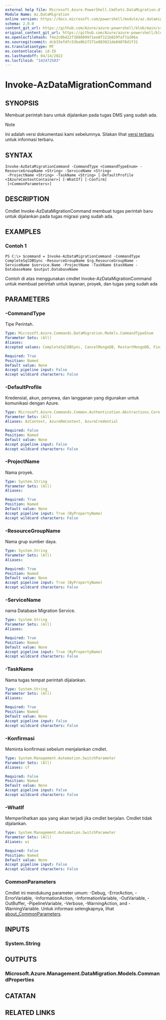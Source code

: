 ```yaml
---
external help file: Microsoft.Azure.PowerShell.Cmdlets.DataMigration.dll-Help.xml
Module Name: Az.DataMigration
online version: https://docs.microsoft.com/powershell/module/az.datamigration/Invoke-AzDataMigrationCommand
schema: 2.0.0
content_git_url: https://github.com/Azure/azure-powershell/blob/main/src/DataMigration/DataMigration/help/Invoke-AzDataMigrationCommand.md
original_content_git_url: https://github.com/Azure/azure-powershell/blob/main/src/DataMigration/DataMigration/help/Invoke-AzDataMigrationCommand.md
ms.openlocfilehash: f4e2c0b422f388609971ee8f321b029faf7a206a
ms.sourcegitcommit: dcb33efdfc53ba0b2f271e883021de84878d1f31
ms.translationtype: MT
ms.contentlocale: id-ID
ms.lasthandoff: 04/14/2022
ms.locfileid: "142472503"
---
```

# Invoke-AzDataMigrationCommand

## SYNOPSIS
Membuat perintah baru untuk dijalankan pada tugas DMS yang sudah ada.

> [!NOTE]
>Ini adalah versi dokumentasi kami sebelumnya. Silakan lihat [versi terbaru](/powershell/module/az.datamigration/invoke-azdatamigrationcommand) untuk informasi terbaru.

## SYNTAX

```
Invoke-AzDataMigrationCommand -CommandType <CommandTypeEnum> -ResourceGroupName <String> -ServiceName <String>
 -ProjectName <String> -TaskName <String> [-DefaultProfile <IAzureContextContainer>] [-WhatIf] [-Confirm]
 [<CommonParameters>]
```

## DESCRIPTION
Cmdlet Invoke-AzDataMigrationCommand membuat tugas perintah baru untuk dijalankan pada tugas migrasi yang sudah ada.

## EXAMPLES

### Contoh 1
```
PS C:\> $command = Invoke-AzDataMigrationCommand -CommandType CompleteSqlDBSync -ResourceGroupName $rg.ResourceGroupName -ServiceName $service.Name -ProjectName -TaskName $taskName -DatabaseName $output.DatabaseName
```

Contoh di atas menggunakan cmdlet Invoke-AzDataMigrationCommand untuk membuat perintah untuk layanan, proyek, dan tugas yang sudah ada

## PARAMETERS

### -CommandType
Tipe Perintah.

```yaml
Type: Microsoft.Azure.Commands.DataMigration.Models.CommandTypeEnum
Parameter Sets: (All)
Aliases:
Accepted values: CompleteSqlDBSync, CancelMongoDB, RestartMongoDB, FinishMongoDB, CompleteSqlMiSync

Required: True
Position: Named
Default value: None
Accept pipeline input: False
Accept wildcard characters: False
```

### -DefaultProfile
Kredensial, akun, penyewa, dan langganan yang digunakan untuk komunikasi dengan Azure.

```yaml
Type: Microsoft.Azure.Commands.Common.Authentication.Abstractions.Core.IAzureContextContainer
Parameter Sets: (All)
Aliases: AzContext, AzureRmContext, AzureCredential

Required: False
Position: Named
Default value: None
Accept pipeline input: False
Accept wildcard characters: False
```

### -ProjectName
Nama proyek.

```yaml
Type: System.String
Parameter Sets: (All)
Aliases:

Required: True
Position: Named
Default value: None
Accept pipeline input: True (ByPropertyName)
Accept wildcard characters: False
```

### -ResourceGroupName
Nama grup sumber daya.

```yaml
Type: System.String
Parameter Sets: (All)
Aliases:

Required: True
Position: Named
Default value: None
Accept pipeline input: True (ByPropertyName)
Accept wildcard characters: False
```

### -ServiceName
nama Database Migration Service.

```yaml
Type: System.String
Parameter Sets: (All)
Aliases:

Required: True
Position: Named
Default value: None
Accept pipeline input: True (ByPropertyName)
Accept wildcard characters: False
```

### -TaskName
Nama tugas tempat perintah dijalankan.

```yaml
Type: System.String
Parameter Sets: (All)
Aliases:

Required: True
Position: Named
Default value: None
Accept pipeline input: False
Accept wildcard characters: False
```

### -Konfirmasi
Meminta konfirmasi sebelum menjalankan cmdlet.

```yaml
Type: System.Management.Automation.SwitchParameter
Parameter Sets: (All)
Aliases: cf

Required: False
Position: Named
Default value: None
Accept pipeline input: False
Accept wildcard characters: False
```

### -WhatIf
Memperlihatkan apa yang akan terjadi jika cmdlet berjalan.
Cmdlet tidak dijalankan.

```yaml
Type: System.Management.Automation.SwitchParameter
Parameter Sets: (All)
Aliases: wi

Required: False
Position: Named
Default value: None
Accept pipeline input: False
Accept wildcard characters: False
```

### CommonParameters
Cmdlet ini mendukung parameter umum: -Debug, -ErrorAction, -ErrorVariable, -InformationAction, -InformationVariable, -OutVariable, -OutBuffer, -PipelineVariable, -Verbose, -WarningAction, and -WarningVariable. Untuk informasi selengkapnya, lihat [about_CommonParameters](http://go.microsoft.com/fwlink/?LinkID=113216).

## INPUTS

### System.String

## OUTPUTS

### Microsoft.Azure.Management.DataMigration.Models.CommandProperties

## CATATAN

## RELATED LINKS
